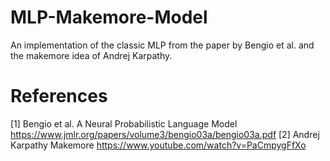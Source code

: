 # MLP-Makemore-Model
An implementation of the classic MLP from the paper by Bengio et al. and the makemore idea of Andrej Karpathy.

# References

[1] Bengio et al. A Neural Probabilistic Language Model 
    https://www.jmlr.org/papers/volume3/bengio03a/bengio03a.pdf
[2] Andrej Karpathy Makemore 
    https://www.youtube.com/watch?v=PaCmpygFfXo

